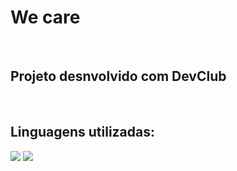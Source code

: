 <h1>We care</h1>
<br>
<h2>Projeto desnvolvido com <a src="https://rodolfomori.com.br/devclub/">DevClub</a></h2>
<br>
<h2>Linguagens utilizadas:</h2>
<img src="https://img.shields.io/badge/HTML5-E34F26?style=for-the-badge&logo=html5&logoColor=white"/>
<img src="https://img.shields.io/badge/CSS3-1572B6?style=for-the-badge&logo=css3&logoColor=white"/>
